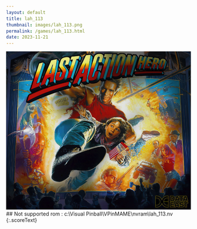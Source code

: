 ```yaml
---
layout: default
title: lah_113
thumbnail: images/lah_113.png
permalink: /games/lah_113.html
date: 2023-11-21
---
```


<img src="../images/lah_113.png" class="gameThumbnail img-fluid mx-auto align-middle">
## Not supported rom : c:\Visual Pinball\VPinMAME\nvram\lah_113.nv
{:.scoreText}

